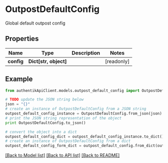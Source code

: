 # OutpostDefaultConfig

Global default outpost config

## Properties
Name | Type | Description | Notes
------------ | ------------- | ------------- | -------------
**config** | **Dict[str, object]** |  | [readonly] 

## Example

```python
from authentikApiClient.models.outpost_default_config import OutpostDefaultConfig

# TODO update the JSON string below
json = "{}"
# create an instance of OutpostDefaultConfig from a JSON string
outpost_default_config_instance = OutpostDefaultConfig.from_json(json)
# print the JSON string representation of the object
print OutpostDefaultConfig.to_json()

# convert the object into a dict
outpost_default_config_dict = outpost_default_config_instance.to_dict()
# create an instance of OutpostDefaultConfig from a dict
outpost_default_config_form_dict = outpost_default_config.from_dict(outpost_default_config_dict)
```
[[Back to Model list]](../README.md#documentation-for-models) [[Back to API list]](../README.md#documentation-for-api-endpoints) [[Back to README]](../README.md)


